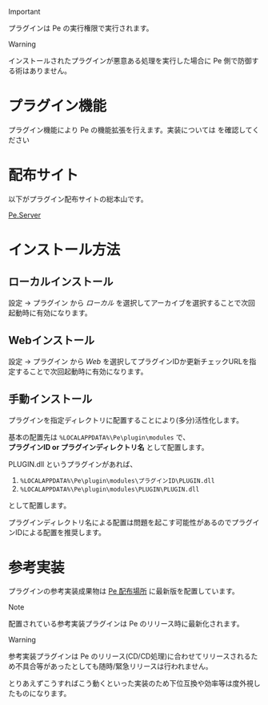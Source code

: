 > [!IMPORTANT]
> プラグインは Pe の実行権限で実行されます。

> [!WARNING]
> インストールされたプラグインが悪意ある処理を実行した場合に Pe 側で防御する術はありません。

# プラグイン機能

プラグイン機能により Pe の機能拡張を行えます。実装については <MdLink page="dev.plugin" /> を確認してください

# 配布サイト

以下がプラグイン配布サイトの総本山です。

[Pe.Server](https://peserver.site/plugin)

# インストール方法

## ローカルインストール

設定 → プラグイン から *ローカル* を選択してアーカイブを選択することで次回起動時に有効になります。

## Webインストール

設定 → プラグイン から *Web* を選択してプラグインIDか更新チェックURLを指定することで次回起動時に有効になります。

## 手動インストール

プラグインを指定ディレクトリに配置することにより(多分)活性化します。

基本の配置先は `%LOCALAPPDATA%\Pe\plugin\modules` で、<br />
**プラグインID or プラグインディレクトリ名** として配置します。

PLUGIN.dll というプラグインがあれば、

1. `%LOCALAPPDATA%\Pe\plugin\modules\プラグインID\PLUGIN.dll`
2. `%LOCALAPPDATA%\Pe\plugin\modules\PLUGIN\PLUGIN.dll`

として配置します。

プラグインディレクトリ名による配置は問題を起こす可能性があるのでプラグインIDによる配置を推奨します。

# 参考実装

プラグインの参考実装成果物は [Pe 配布場所](https://github.com/sk-0520/Pe/releases/latest) に最新版を配置しています。

> [!NOTE]
> 配置されている参考実装プラグインは Pe のリリース時に最新化されます。

> [!WARNING]
> 参考実装プラグインは Pe のリリース(CD/CD処理)に合わせてリリースされるため不具合等があったとしても随時/緊急リリースは行われません。
> 
> とりあえずこうすればこう動くといった実装のため下位互換や効率等は度外視したものになります。

